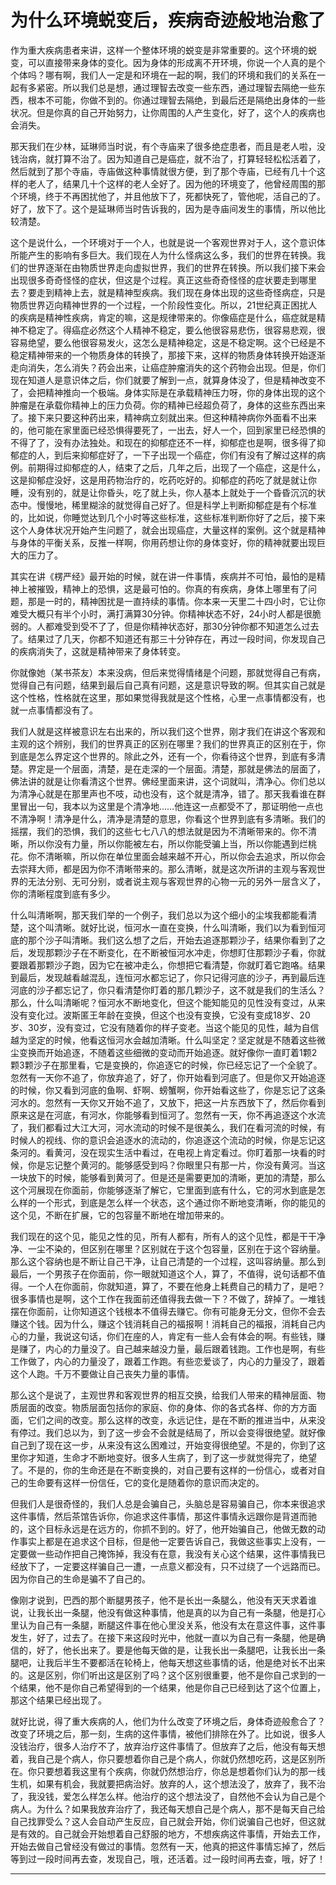 # 为什么环境蜕变后，疾病奇迹般地治愈了

作为重大疾病患者来讲，这样一个整体环境的蜕变是非常重要的。这个环境的蜕变，可以直接带来身体的变化。因为身体的形成离不开环境，你说一个人真的是个个体吗？哪有啊，我们人一定是和环境在一起的啊，我们的环境和我们的关系在一起有多紧密。所以我们总是想，通过理智去改变一些东西，通过理智去隔绝一些东西，根本不可能，你做不到的。你通过理智去隔绝，到最后还是隔绝出身体的一些状况。但是你真的自己开始努力，让你周围的人产生变化，好了，这个人的疾病也会消失。

那天我们在少林，延琳师当时说，有个寺庙来了很多绝症患者，而且是老人啦，没钱治病，就打算不治了。因为知道自己是癌症，就不治了，打算轻轻松松活着了，然后就到了那个寺庙，寺庙做这种事情就很方便，到了那个寺庙，已经有几十个这样的老人了，结果几十个这样的老人全好了。因为他的环境变了，他曾经周围的那个环境，终于不再困扰他了，并且他放下了，死都快死了，管他呢，活自己的了。好了，放下了。这个是延琳师当时告诉我的，因为是寺庙间发生的事情，所以他比较清楚。

这个是说什么，一个环境对于一个人，也就是说一个客观世界对于人，这个意识体所能产生的影响有多巨大。我们现在人为什么怪病这么多，我们的世界在转换。我们的世界逐渐在由物质世界走向虚拟世界，我们的世界在转换。所以我们接下来会出现很多奇奇怪怪的症状，但这是个过程。真正这些奇奇怪怪的症状要走到哪里去？要走到精神上去，就是精神型疾病。我们现在身体出现的这些奇怪病症，只是物质世界迈向精神世界的一个过程，一个阶段性变化。所以，21世纪真正困扰人的疾病是精神性疾病，肯定的嘛，这是规律带来的。你像癌症是什么，癌症就是精神不稳定了。得癌症必然这个人精神不稳定，要么他很容易悲伤，很容易悲观，很容易绝望，要么他很容易发火，这怎么是精神稳定，这是不稳定啊。这个已经是不稳定精神带来的一个物质身体的转换了，那接下来，这样的物质身体转换开始逐渐走向消失，怎么消失？药会出来，让癌症肿瘤消失的这个药物会出现。但是，你们现在知道人是意识体之后，你们就要了解到一点，就算身体没了，但是精神改变不了，会把精神推向一个极端。身体实际是在承载精神压力呀，你的身体出现的这个肿瘤是在承载你精神上的压力负荷。你的精神已经超负荷了，身体的这些东西出来了。接下来只要这种药出来，精神病立刻就出来。但这种精神病你外面看不出来的，他可能在家里面已经恐惧得要死了，一出去，好人一个，回到家里已经恐惧的不得了了，没有办法独处。和现在的抑郁症还不一样，抑郁症也是啊，很多得了抑郁症的人，到后来抑郁症好了，一下子出现一个癌症，你们有没有了解过这样的病例。前期得过抑郁症的人，结束了之后，几年之后，出现了一个癌症，这是什么，这是抑郁症没好，这是用药物治疗的，吃药吃好的。抑郁症的药吃了就是就让你睡，没有别的，就是让你昏头，吃了就上头，你人基本上就处于一个昏昏沉沉的状态中。慢慢地，稀里糊涂的就觉得自己好了。但是科学上判断抑郁症是有个标准的，比如说，你睡觉达到几个小时等这些标准，这些标准判断你好了之后，接下来这个人身体状况开始产生问题了，就会出现癌症，大量这样的案例。这个就是精神与身体的平衡关系，反推一样啊，你用药想让你的身体变好，你的精神就要出现巨大的压力了。

其实在讲《楞严经》最开始的时候，就在讲一件事情，疾病并不可怕，最怕的是精神上被摧毁，精神上的恐惧，这是最可怕的。你真的有疾病，身体上哪里有了问题，那是一时的，精神困扰是一直持续的事情。你本来一天里二十四小时，它让你难受大概只有半个小时，满打满算30分钟。你精神状态不好，24小时人都是很脆弱的。人都难受到受不了了，但是你精神状态好，那30分钟你都不知道怎么过去了。结果过了几天，你都不知道还有那三十分钟存在，再过一段时间，你发现自己的疾病消失了，这就是精神带来了身体转变。

你就像她（某书茶友）本来没病，但后来觉得情绪是个问题，那就觉得自己有病，觉得自己有问题，结果到最后自己真有问题，这是意识导致的啊。但其实自己就是这个性格，性格就在这里，那如果觉得我就是这个性格，心里一点事情都没有，也就一点事情都没有了。

我们人就是这样被意识左右出来的，所以我们这个世界，刚才我们在讲这个客观和主观的这个辨别，我们的世界真正的区别在哪里？我们的世界真正的区别在于，你到底是怎么界定这个世界的。除此之外，还有一个，你看待这个世界，到底有多清楚。界定是一个层面，清楚，是在走深的一个层面。清楚，那就是佛法的层面了，佛法讲的就是让你看清这个世界。佛经里面来讲，这个词就叫，清净心。你们总以为清净心就是在那里声也不吱，动也没有，这个就是清净，错了。那天我看谁在群里冒出一句，我本以为这里是个清净地……他连这一点都受不了，那证明他一点也不清净啊！清净是什么，清净是清楚的意思，你看这个世界到底有多清晰。我们的摇摆，我们的恐惧，我们的这些七七八八的想法就是因为不清晰带来的。你不清晰，所以你没有力量，所以你能被左右，所以你能受骗上当，所以你能遇到烂桃花。你不清晰嘛，所以你在单位里面会越来越不开心，所以你会去追求，所以你会去崇拜大师，都是因为你不清晰带来的。那么清晰，就是这次所讲的主观与客观世界的无法分别、无可分别，或者说主观与客观世界的心物一元的另外一层含义了，你的清晰程度到底有多少。

什么叫清晰啊，那天我们举的一个例子，我们总以为这个细小的尘埃我都能看清楚，这个叫清晰。就好比说，恒河水一直在变换，什么叫清晰，我们以为看到恒河底的那个沙子叫清晰。我们这么想了之后，开始去追逐那颗沙子，结果你看到了之后，发现那颗沙子在不断变化，在不断被恒河水冲走，你想盯住那颗沙子看，你就要跟着那颗沙子跑，因为它在被冲走么，你想把它看清楚，你就盯着它跑咯。结果到最后，发现越看越混乱，连恒河水都忘记了，你只记得河底的沙子，再到最后连河底的沙子都忘记了，你只看清楚你盯着的那几颗沙子，这不就是我们的生活么？那么，什么叫清晰呢？恒河水不断地变化，但这个能知能见的见性没有变过，从来没有变化过。波斯匿王年龄在变换，但这个也没有变换，它没有变成18岁、20岁、30岁，没有变过，它没有随着你的样子变老。当这个能见的见性，越为自信越为坚定的时候，他看这恒河水会越加清晰。什么叫坚定？坚定就是不随着这些微尘变换而开始追逐，不随着这些细微的变动而开始追逐。就好像你一直盯着1颗2颗3颗沙子在那里看，它是变换的，你追逐它的时候，你已经忘记了一个全貌了。忽然有一天你不追了，你放弃追了，好了，你开始看到河底了。但是你又开始追逐的时候，你又看到河底的鱼啊、虾啊、螃蟹啊，你开始看这些了，你是忘记了这条河水的。忽然有一天你又开始不追了，又放下，把这一片东西放下了，然后你看到原来这是在河底，有河水，你能够看到恒河了。忽然有一天，你不再追逐这个水流了，我们都看过大江大河，河水流动的时候不是很美么，我们在看河流的时候，有时候人的视线、你的意识会追逐水的流动的，你追逐这个流动的时候，你是忘记这条河的。看黄河，没在现实生活中看过，在电视上肯定看过。你盯着那一块看的时候，你是忘记整个黄河的。能够感受到吗？你眼里只有那一片，你没有黄河。当这一块放下的时候，能够看到黄河了。但是还是需要更加的清晰，更加的清楚，那么这个河展现在你面前，你能够逐渐了解它，它里面到底有什么，它的河水到底是怎么样的一个形式，到底是怎么样一个状态，这个通过你不断地变清晰，你的能见的这个见，不断在扩展，它的包容量不断地在增加带来的。

我们现在的这个见，能见之性的见，所有人都有，所有人的这个见性，都是干干净净、一尘不染的，但区别在哪里？区别就在于这个包容量，区别在于这个容纳量。那么这个容纳也是不断让自己干净，让自己清楚的一个过程，这叫容纳量。那么到最后，一个男孩子在你面前，你一眼就知道这个人，算了，不值得，说句话都不值得。一个人在你面前，你就知道，算了，不要在他身上耗费自己的精力了，是吧？很多事情也是啊，这个工作在我面前还值得我去做一下？不做了，辞掉了。一堆钱摆在你面前，让你知道这个钱根本不值得去赚它。你有可能身无分文，但你不会去赚这个钱。因为什么，赚这个钱消耗自己的福报啊！消耗自己的福报，消耗自己内心的力量，我说这句话，你们在座的人，肯定有一些人会有体会的啊。有些钱，赚是赚了，内心的力量没了。自己越来越没力量，最后跟着钱跑。工作也是啊，有些工作做了，内心的力量没了，跟着工作跑。有些恋爱谈了，内心的力量没了，跟着这个人跑。千万不要做让自己丧失力量的事情。

那么这个是说了，主观世界和客观世界的相互交换，给我们人带来的精神层面、物质层面的改变。物质层面包括你的家庭、你的身体、你的各式各样、你的方方面面，它们之间的改变。那么这样的改变，永远记住，是在不断的推进当中，从来没有停过。我们总以为，到了这一步会不会就是结局了，所以会变得很绝望。就好像自己到了现在这一步，从来没有这么困难过，开始变得很绝望。不是的，你到了这里你才知道，生命才不断地变好。很多人生病了，到了这一步就觉得完了，绝望了。不是的，你的生命还是在不断变换的，对自己要有这样的一份信心，或者对自己的生命要有这样一份信任，它的变化是随着你的意识而决定的。

但我们人是很奇怪的，我们人总是会骗自己，头脑总是容易骗自己，你本来很追求这件事情，然后茶馆告诉你，你追求这件事情，那这件事情永远跟你是背道而驰的，这个目标永远是在远方的，你抓不到的。好了，他开始骗自己，他做无数的动作事实上都是在追求这个目标，但是他一定要告诉自己，我做这些事实上没有，一定要做一些动作把自己掩饰掉，我没有在意，我没有关心这个结果，这件事情我已经放下了，一定要这样骗自己一遭，一点意义都没有，只不过绕了一个远路而已。因为你自己的生命是骗不了自己的。

像刚才说到，巴西的那个断腿男孩子，他不是长出一条腿么，他没有天天求着谁说，让我长出一条腿，他没有做这种事情，他是真的以为自己有一条腿，他是打心里认为自己有一条腿，断腿这件事在他心里没关系，他没有太在意这件事，这件事发生，好了，过去了。在接下来这段时光中，他就一直以为自己有一条腿，他是确信的，好了，他长出来了。要是他每天做的是，让我长出一条腿吧，让我长出一条腿吧，让我后半生不要都活在轮椅上，他每天想这些事情的话，他是绝对长不出来的。这是区别，你们听出这是区别了吗？这个区别很重要，他不是你自己求到的一个结果，他不是你自己希望得到的一个结果，他是你自己已经到达了这个位置上，那这个结果已经出现了。

就好比说，得了重大疾病的人，他们为什么改变了环境之后，身体奇迹般愈合了？改变了环境之后，那一刻，生病的这件事情，被他们排除在外了。比如说，很多人没钱治疗，很多人治疗不了，放弃治疗这件事情了。但放弃了之后，他没有每天想着，我自己是个病人，你只要想着你自己是个病人，你就仍然想吃药，这是区别所在。你只要想着我这里有个疾病，你就仍然想治疗，你总是想着你们认为的那一线生机，如果有机会，我就要把病治好。放弃的人，这个想法没了，放弃了，我不治了，我没钱，爱怎么样怎么样。他治疗的这个想法没了，自然他不会认为自己是个病人。为什么？如果我放弃治疗了，我还每天想自己是个病人，那不是每天自己给自己找罪受么？这人会自动产生反应，自己就会开始，你们说骗自己也好，但这就是有效的。自己就会开始想着自己舒服的地方，不想疾病这件事情，开始去工作，开始去做自己曾经没有做过的事情。忽然有一天，他真的把这件事情忘掉了，然后等到过一段时间再去查，发现自己，哦，还活着。过一段时间再去查，哦，好了！  
****

